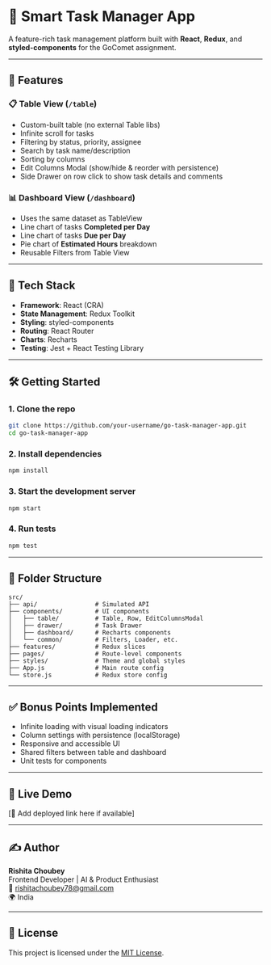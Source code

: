 # 🧩 Smart Task Manager App

A feature-rich task management platform built with **React**, **Redux**, and **styled-components** for the GoComet assignment.

---

## 🚀 Features

### 📋 Table View (`/table`)
- Custom-built table (no external Table libs)
- Infinite scroll for tasks
- Filtering by status, priority, assignee
- Search by task name/description
- Sorting by columns
- Edit Columns Modal (show/hide & reorder with persistence)
- Side Drawer on row click to show task details and comments

### 📊 Dashboard View (`/dashboard`)
- Uses the same dataset as TableView
- Line chart of tasks **Completed per Day**
- Line chart of tasks **Due per Day**
- Pie chart of **Estimated Hours** breakdown
- Reusable Filters from Table View

---

## 🧠 Tech Stack

- **Framework**: React (CRA)
- **State Management**: Redux Toolkit
- **Styling**: styled-components
- **Routing**: React Router
- **Charts**: Recharts
- **Testing**: Jest + React Testing Library

---

## 🛠️ Getting Started

### 1. Clone the repo

```bash
git clone https://github.com/your-username/go-task-manager-app.git
cd go-task-manager-app
```

### 2. Install dependencies

```bash
npm install
```

### 3. Start the development server

```bash
npm start
```

### 4. Run tests

```bash
npm test
```

---

## 📁 Folder Structure

```
src/
├── api/                # Simulated API
├── components/         # UI components
│   ├── table/          # Table, Row, EditColumnsModal
│   ├── drawer/         # Task Drawer
│   ├── dashboard/      # Recharts components
│   └── common/         # Filters, Loader, etc.
├── features/           # Redux slices
├── pages/              # Route-level components
├── styles/             # Theme and global styles
├── App.js              # Main route config
└── store.js            # Redux store config
```

---

## ✅ Bonus Points Implemented

- Infinite loading with visual loading indicators
- Column settings with persistence (localStorage)
- Responsive and accessible UI
- Shared filters between table and dashboard
- Unit tests for components

---

## 📸 Live Demo

[🔗 Add deployed link here if available]

---

## ✍️ Author

**Rishita Choubey**  
Frontend Developer | AI & Product Enthusiast  
📧 rishitachoubey78@gmail.com  
🌍 India

---

## 📄 License

This project is licensed under the [MIT License](LICENSE).
